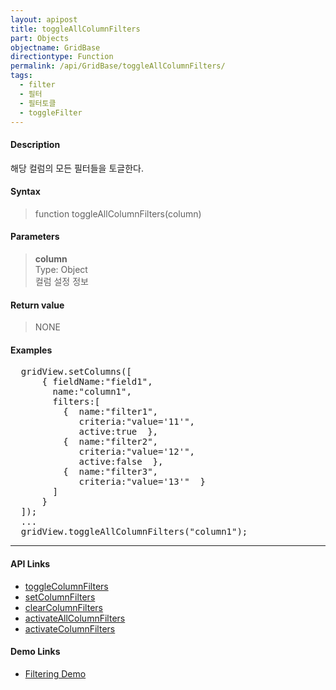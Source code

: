 ```yaml
---
layout: apipost
title: toggleAllColumnFilters
part: Objects
objectname: GridBase
directiontype: Function
permalink: /api/GridBase/toggleAllColumnFilters/
tags:
  - filter
  - 필터
  - 필터토클
  - toggleFilter
---
```



#### Description

 해당 컬럼의 모든 필터들을 토글한다.

#### Syntax

> function toggleAllColumnFilters(column)

#### Parameters

> **column**  
> Type: Object  
> 컬럼 설정 정보  


#### Return value

> NONE

#### Examples 

<pre class="prettyprint">
  gridView.setColumns([
      { fieldName:"field1", 
        name:"column1", 
        filters:[
          {  name:"filter1",
             criteria:"value='11'",
             active:true  },
          {  name:"filter2",
             criteria:"value='12'",
             active:false  },
          {  name:"filter3",
             criteria:"value='13'"  }
        ]
      }
  ]);
  ...
  gridView.toggleAllColumnFilters("column1");
</pre>

---

#### API Links

* [toggleColumnFilters](/api/GridBase/toggleColumnFilters)
* [setColumnFilters](/api/GridBase/setColumnFilters)
* [clearColumnFilters](/api/GridBase/clearColumnFilters)
* [activateAllColumnFilters](/api/GridBase/activateAllColumnFilters)
* [activateColumnFilters](/api/GridBase/activateColumnFilters)  

#### Demo Links

* [Filtering Demo](http://demo.realgrid.com/Columns/ColumnFiltering/)